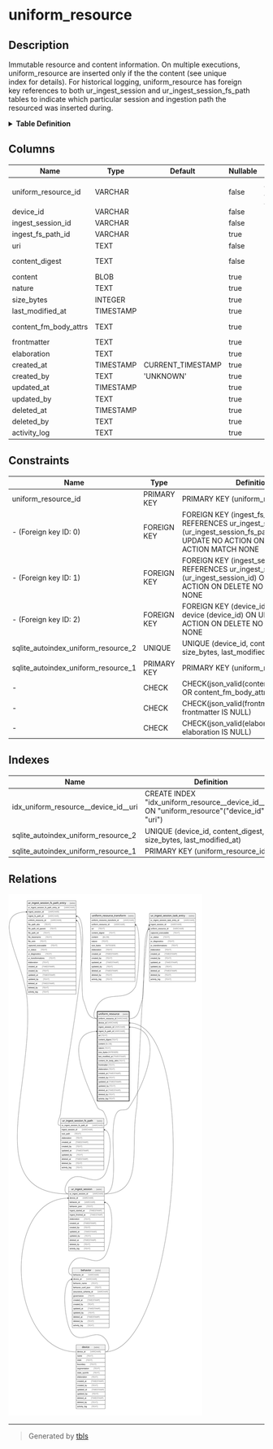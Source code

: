 # uniform_resource

## Description

Immutable resource and content information. On multiple executions,  
uniform_resource are inserted only if the the content (see unique  
index for details). For historical logging, uniform_resource has foreign  
key references to both ur_ingest_session and ur_ingest_session_fs_path  
tables to indicate which particular session and ingestion path the  
resourced was inserted during.

<details>
<summary><strong>Table Definition</strong></summary>

```sql
CREATE TABLE "uniform_resource" (
    "uniform_resource_id" VARCHAR PRIMARY KEY NOT NULL,
    "device_id" VARCHAR NOT NULL,
    "ingest_session_id" VARCHAR NOT NULL,
    "ingest_fs_path_id" VARCHAR,
    "uri" TEXT NOT NULL,
    "content_digest" TEXT NOT NULL,
    "content" BLOB,
    "nature" TEXT,
    "size_bytes" INTEGER,
    "last_modified_at" TIMESTAMP,
    "content_fm_body_attrs" TEXT CHECK(json_valid(content_fm_body_attrs) OR content_fm_body_attrs IS NULL),
    "frontmatter" TEXT CHECK(json_valid(frontmatter) OR frontmatter IS NULL),
    "elaboration" TEXT CHECK(json_valid(elaboration) OR elaboration IS NULL),
    "created_at" TIMESTAMP DEFAULT CURRENT_TIMESTAMP,
    "created_by" TEXT DEFAULT 'UNKNOWN',
    "updated_at" TIMESTAMP,
    "updated_by" TEXT,
    "deleted_at" TIMESTAMP,
    "deleted_by" TEXT,
    "activity_log" TEXT,
    FOREIGN KEY("device_id") REFERENCES "device"("device_id"),
    FOREIGN KEY("ingest_session_id") REFERENCES "ur_ingest_session"("ur_ingest_session_id"),
    FOREIGN KEY("ingest_fs_path_id") REFERENCES "ur_ingest_session_fs_path"("ur_ingest_session_fs_path_id"),
    UNIQUE("device_id", "content_digest", "uri", "size_bytes", "last_modified_at")
)
```

</details>

## Columns

| Name                  | Type      | Default           | Nullable | Children                                                                                                                                                                                          | Parents                                                   | Comment                                                                                                |
| --------------------- | --------- | ----------------- | -------- | ------------------------------------------------------------------------------------------------------------------------------------------------------------------------------------------------- | --------------------------------------------------------- | ------------------------------------------------------------------------------------------------------ |
| uniform_resource_id   | VARCHAR   |                   | false    | [uniform_resource_transform](uniform_resource_transform.md) [ur_ingest_session_fs_path_entry](ur_ingest_session_fs_path_entry.md) [ur_ingest_session_task_entry](ur_ingest_session_task_entry.md) |                                                           | uniform_resource ULID primary key                                                                      |
| device_id             | VARCHAR   |                   | false    |                                                                                                                                                                                                   | [device](device.md)                                       | which device row introduced this resource                                                              |
| ingest_session_id     | VARCHAR   |                   | false    |                                                                                                                                                                                                   | [ur_ingest_session](ur_ingest_session.md)                 | which ur_ingest_session row introduced this resource                                                   |
| ingest_fs_path_id     | VARCHAR   |                   | true     |                                                                                                                                                                                                   | [ur_ingest_session_fs_path](ur_ingest_session_fs_path.md) | which ur_ingest_session_fs_path row introduced this resource                                           |
| uri                   | TEXT      |                   | false    |                                                                                                                                                                                                   |                                                           | the resource's URI (dependent on how it was acquired and on which device)                              |
| content_digest        | TEXT      |                   | false    |                                                                                                                                                                                                   |                                                           | '-' when no hash was computed (not NULL); content_digest for symlinks will be the same as their target |
| content               | BLOB      |                   | true     |                                                                                                                                                                                                   |                                                           | either NULL if no content was acquired or the actual blob/text of the content                          |
| nature                | TEXT      |                   | true     |                                                                                                                                                                                                   |                                                           | file extension or MIME                                                                                 |
| size_bytes            | INTEGER   |                   | true     |                                                                                                                                                                                                   |                                                           |                                                                                                        |
| last_modified_at      | TIMESTAMP |                   | true     |                                                                                                                                                                                                   |                                                           | {"isSqlDomainZodDescrMeta":true,"isDateSqlDomain":true,"isDateTime":true}                              |
| content_fm_body_attrs | TEXT      |                   | true     |                                                                                                                                                                                                   |                                                           | each component of frontmatter-based content ({ frontMatter: '', body: '', attrs: {...} })              |
| frontmatter           | TEXT      |                   | true     |                                                                                                                                                                                                   |                                                           | meta data or other "frontmatter" in JSON format                                                        |
| elaboration           | TEXT      |                   | true     |                                                                                                                                                                                                   |                                                           | anything that doesn't fit in other columns (JSON)                                                      |
| created_at            | TIMESTAMP | CURRENT_TIMESTAMP | true     |                                                                                                                                                                                                   |                                                           |                                                                                                        |
| created_by            | TEXT      | 'UNKNOWN'         | true     |                                                                                                                                                                                                   |                                                           |                                                                                                        |
| updated_at            | TIMESTAMP |                   | true     |                                                                                                                                                                                                   |                                                           |                                                                                                        |
| updated_by            | TEXT      |                   | true     |                                                                                                                                                                                                   |                                                           |                                                                                                        |
| deleted_at            | TIMESTAMP |                   | true     |                                                                                                                                                                                                   |                                                           |                                                                                                        |
| deleted_by            | TEXT      |                   | true     |                                                                                                                                                                                                   |                                                           |                                                                                                        |
| activity_log          | TEXT      |                   | true     |                                                                                                                                                                                                   |                                                           | {"isSqlDomainZodDescrMeta":true,"isJsonSqlDomain":true}                                                |

## Constraints

| Name                                | Type        | Definition                                                                                                                                             |
| ----------------------------------- | ----------- | ------------------------------------------------------------------------------------------------------------------------------------------------------ |
| uniform_resource_id                 | PRIMARY KEY | PRIMARY KEY (uniform_resource_id)                                                                                                                      |
| - (Foreign key ID: 0)               | FOREIGN KEY | FOREIGN KEY (ingest_fs_path_id) REFERENCES ur_ingest_session_fs_path (ur_ingest_session_fs_path_id) ON UPDATE NO ACTION ON DELETE NO ACTION MATCH NONE |
| - (Foreign key ID: 1)               | FOREIGN KEY | FOREIGN KEY (ingest_session_id) REFERENCES ur_ingest_session (ur_ingest_session_id) ON UPDATE NO ACTION ON DELETE NO ACTION MATCH NONE                 |
| - (Foreign key ID: 2)               | FOREIGN KEY | FOREIGN KEY (device_id) REFERENCES device (device_id) ON UPDATE NO ACTION ON DELETE NO ACTION MATCH NONE                                               |
| sqlite_autoindex_uniform_resource_2 | UNIQUE      | UNIQUE (device_id, content_digest, uri, size_bytes, last_modified_at)                                                                                  |
| sqlite_autoindex_uniform_resource_1 | PRIMARY KEY | PRIMARY KEY (uniform_resource_id)                                                                                                                      |
| -                                   | CHECK       | CHECK(json_valid(content_fm_body_attrs) OR content_fm_body_attrs IS NULL)                                                                              |
| -                                   | CHECK       | CHECK(json_valid(frontmatter) OR frontmatter IS NULL)                                                                                                  |
| -                                   | CHECK       | CHECK(json_valid(elaboration) OR elaboration IS NULL)                                                                                                  |

## Indexes

| Name                                 | Definition                                                                                    |
| ------------------------------------ | --------------------------------------------------------------------------------------------- |
| idx_uniform_resource__device_id__uri | CREATE INDEX "idx_uniform_resource__device_id__uri" ON "uniform_resource"("device_id", "uri") |
| sqlite_autoindex_uniform_resource_2  | UNIQUE (device_id, content_digest, uri, size_bytes, last_modified_at)                         |
| sqlite_autoindex_uniform_resource_1  | PRIMARY KEY (uniform_resource_id)                                                             |

## Relations

![er](uniform_resource.svg)

---

> Generated by [tbls](https://github.com/k1LoW/tbls)
